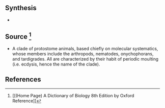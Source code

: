 ## Synthesis
- 
## Source [^1]
- A clade of protostome animals, based chiefly on molecular systematics, whose members include the arthropods, nematodes, onychophorans, and tardigrades. All are characterized by their habit of periodic moulting (i.e. ecdysis, hence the name of the clade).
## References

[^1]: [[(Home Page) A Dictionary of Biology 8th Edition by Oxford Reference]]